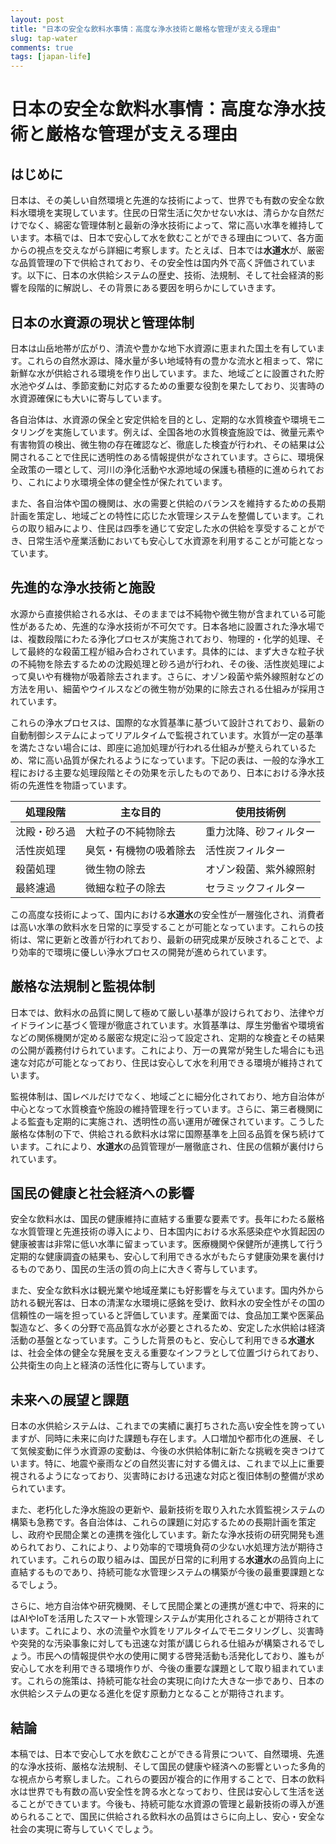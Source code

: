 ```yaml
---
layout: post
title: "日本の安全な飲料水事情：高度な浄水技術と厳格な管理が支える理由"
slug: tap-water
comments: true
tags: [japan-life]
---
```


# 日本の安全な飲料水事情：高度な浄水技術と厳格な管理が支える理由

## はじめに
日本は、その美しい自然環境と先進的な技術によって、世界でも有数の安全な飲料水環境を実現しています。住民の日常生活に欠かせない水は、清らかな自然だけでなく、綿密な管理体制と最新の浄水技術によって、常に高い水準を維持しています。本稿では、日本で安心して水を飲むことができる理由について、各方面からの視点を交えながら詳細に考察します。たとえば、日本では**水道水**が、厳密な品質管理の下で供給されており、その安全性は国内外で高く評価されています。以下に、日本の水供給システムの歴史、技術、法規制、そして社会経済的影響を段階的に解説し、その背景にある要因を明らかにしていきます。

<script async src="https://pagead2.googlesyndication.com/pagead/js/adsbygoogle.js?client=ca-pub-7886659064712565"
     crossorigin="anonymous"></script>
<!-- 광고2 -->
<ins class="adsbygoogle"
     style="display:block"
     data-ad-client="ca-pub-7886659064712565"
     data-ad-slot="1101493367"
     data-ad-format="auto"
     data-full-width-responsive="true"></ins>
<script>
     (adsbygoogle = window.adsbygoogle || []).push({});
</script>

## 日本の水資源の現状と管理体制
日本は山岳地帯が広がり、清流や豊かな地下水資源に恵まれた国土を有しています。これらの自然水源は、降水量が多い地域特有の豊かな流水と相まって、常に新鮮な水が供給される環境を作り出しています。また、地域ごとに設置された貯水池やダムは、季節変動に対応するための重要な役割を果たしており、災害時の水資源確保にも大いに寄与しています。

各自治体は、水資源の保全と安定供給を目的とし、定期的な水質検査や環境モニタリングを実施しています。例えば、全国各地の水質検査施設では、微量元素や有害物質の検出、微生物の存在確認など、徹底した検査が行われ、その結果は公開されることで住民に透明性のある情報提供がなされています。さらに、環境保全政策の一環として、河川の浄化活動や水源地域の保護も積極的に進められており、これにより水環境全体の健全性が保たれています。

また、各自治体や国の機関は、水の需要と供給のバランスを維持するための長期計画を策定し、地域ごとの特性に応じた水管理システムを整備しています。これらの取り組みにより、住民は四季を通じて安定した水の供給を享受することができ、日常生活や産業活動においても安心して水資源を利用することが可能となっています。

<script async src="https://pagead2.googlesyndication.com/pagead/js/adsbygoogle.js?client=ca-pub-7886659064712565"
     crossorigin="anonymous"></script>
<!-- 광고2 -->
<ins class="adsbygoogle"
     style="display:block"
     data-ad-client="ca-pub-7886659064712565"
     data-ad-slot="1101493367"
     data-ad-format="auto"
     data-full-width-responsive="true"></ins>
<script>
     (adsbygoogle = window.adsbygoogle || []).push({});
</script>

## 先進的な浄水技術と施設
水源から直接供給される水は、そのままでは不純物や微生物が含まれている可能性があるため、先進的な浄水技術が不可欠です。日本各地に設置された浄水場では、複数段階にわたる浄化プロセスが実施されており、物理的・化学的処理、そして最終的な殺菌工程が組み合わされています。具体的には、まず大きな粒子状の不純物を除去するための沈殿処理と砂ろ過が行われ、その後、活性炭処理によって臭いや有機物が吸着除去されます。さらに、オゾン殺菌や紫外線照射などの方法を用い、細菌やウイルスなどの微生物が効果的に除去される仕組みが採用されています。

これらの浄水プロセスは、国際的な水質基準に基づいて設計されており、最新の自動制御システムによってリアルタイムで監視されています。水質が一定の基準を満たさない場合には、即座に追加処理が行われる仕組みが整えられているため、常に高い品質が保たれるようになっています。下記の表は、一般的な浄水工程における主要な処理段階とその効果を示したものであり、日本における浄水技術の先進性を物語っています。

| 処理段階     | 主な目的                   | 使用技術例             |
|--------------|----------------------------|------------------------|
| 沈殿・砂ろ過 | 大粒子の不純物除去         | 重力沈降、砂フィルター |
| 活性炭処理   | 臭気・有機物の吸着除去     | 活性炭フィルター       |
| 殺菌処理     | 微生物の除去               | オゾン殺菌、紫外線照射 |
| 最終濾過     | 微細な粒子の除去           | セラミックフィルター   |

この高度な技術によって、国内における**水道水**の安全性が一層強化され、消費者は高い水準の飲料水を日常的に享受することが可能となっています。これらの技術は、常に更新と改善が行われており、最新の研究成果が反映されることで、より効率的で環境に優しい浄水プロセスの開発が進められています。

<script async src="https://pagead2.googlesyndication.com/pagead/js/adsbygoogle.js?client=ca-pub-7886659064712565"
     crossorigin="anonymous"></script>
<!-- 광고2 -->
<ins class="adsbygoogle"
     style="display:block"
     data-ad-client="ca-pub-7886659064712565"
     data-ad-slot="1101493367"
     data-ad-format="auto"
     data-full-width-responsive="true"></ins>
<script>
     (adsbygoogle = window.adsbygoogle || []).push({});
</script>

## 厳格な法規制と監視体制
日本では、飲料水の品質に関して極めて厳しい基準が設けられており、法律やガイドラインに基づく管理が徹底されています。水質基準は、厚生労働省や環境省などの関係機関が定める厳密な規定に沿って設定され、定期的な検査とその結果の公開が義務付けられています。これにより、万一の異常が発生した場合にも迅速な対応が可能となっており、住民は安心して水を利用できる環境が維持されています。

監視体制は、国レベルだけでなく、地域ごとに細分化されており、地方自治体が中心となって水質検査や施設の維持管理を行っています。さらに、第三者機関による監査も定期的に実施され、透明性の高い運用が確保されています。こうした厳格な体制の下で、供給される飲料水は常に国際基準を上回る品質を保ち続けています。これにより、**水道水**の品質管理が一層徹底され、住民の信頼が裏付けられています。

## 国民の健康と社会経済への影響
安全な飲料水は、国民の健康維持に直結する重要な要素です。長年にわたる厳格な水質管理と先進技術の導入により、日本国内における水系感染症や水質起因の健康被害は非常に低い水準に留まっています。医療機関や保健所が連携して行う定期的な健康調査の結果も、安心して利用できる水がもたらす健康効果を裏付けるものであり、国民の生活の質の向上に大きく寄与しています。

また、安全な飲料水は観光業や地域産業にも好影響を与えています。国内外から訪れる観光客は、日本の清潔な水環境に感銘を受け、飲料水の安全性がその国の信頼性の一端を担っていると評価しています。産業面では、食品加工業や医薬品製造など、多くの分野で高品質な水が必要とされるため、安定した水供給は経済活動の基盤となっています。こうした背景のもと、安心して利用できる**水道水**は、社会全体の健全な発展を支える重要なインフラとして位置づけられており、公共衛生の向上と経済の活性化に寄与しています。

<script async src="https://pagead2.googlesyndication.com/pagead/js/adsbygoogle.js?client=ca-pub-7886659064712565"
     crossorigin="anonymous"></script>
<!-- 광고2 -->
<ins class="adsbygoogle"
     style="display:block"
     data-ad-client="ca-pub-7886659064712565"
     data-ad-slot="1101493367"
     data-ad-format="auto"
     data-full-width-responsive="true"></ins>
<script>
     (adsbygoogle = window.adsbygoogle || []).push({});
</script>

## 未来への展望と課題
日本の水供給システムは、これまでの実績に裏打ちされた高い安全性を誇っていますが、同時に未来に向けた課題も存在します。人口増加や都市化の進展、そして気候変動に伴う水資源の変動は、今後の水供給体制に新たな挑戦を突きつけています。特に、地震や豪雨などの自然災害に対する備えは、これまで以上に重要視されるようになっており、災害時における迅速な対応と復旧体制の整備が求められています。

また、老朽化した浄水施設の更新や、最新技術を取り入れた水質監視システムの構築も急務です。各自治体は、これらの課題に対応するための長期計画を策定し、政府や民間企業との連携を強化しています。新たな浄水技術の研究開発も進められており、これにより、より効率的で環境負荷の少ない水処理方法が期待されています。これらの取り組みは、国民が日常的に利用する**水道水**の品質向上に直結するものであり、持続可能な水管理システムの構築が今後の最重要課題となるでしょう。

さらに、地方自治体や研究機関、そして民間企業との連携が進む中で、将来的にはAIやIoTを活用したスマート水管理システムが実用化されることが期待されています。これにより、水の流量や水質をリアルタイムでモニタリングし、災害時や突発的な汚染事象に対しても迅速な対策が講じられる仕組みが構築されるでしょう。市民への情報提供や水の使用に関する啓発活動も活発化しており、誰もが安心して水を利用できる環境作りが、今後の重要な課題として取り組まれています。これらの施策は、持続可能な社会の実現に向けた大きな一歩であり、日本の水供給システムの更なる進化を促す原動力となることが期待されます。

<script async src="https://pagead2.googlesyndication.com/pagead/js/adsbygoogle.js?client=ca-pub-7886659064712565"
     crossorigin="anonymous"></script>
<!-- 광고2 -->
<ins class="adsbygoogle"
     style="display:block"
     data-ad-client="ca-pub-7886659064712565"
     data-ad-slot="1101493367"
     data-ad-format="auto"
     data-full-width-responsive="true"></ins>
<script>
     (adsbygoogle = window.adsbygoogle || []).push({});
</script>

## 結論
本稿では、日本で安心して水を飲むことができる背景について、自然環境、先進的な浄水技術、厳格な法規制、そして国民の健康や経済への影響といった多角的な視点から考察しました。これらの要因が複合的に作用することで、日本の飲料水は世界でも有数の高い安全性を誇る水となっており、住民は安心して生活を送ることができています。今後も、持続可能な水資源の管理と最新技術の導入が進められることで、国民に供給される飲料水の品質はさらに向上し、安心・安全な社会の実現に寄与していくでしょう。
